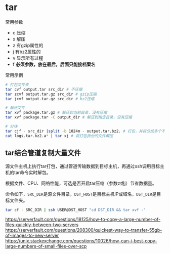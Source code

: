 # tar



常用参数

- c    压缩
- x    解压
- z    有gzip属性的
- j    有bz2属性的
- v    显示所有过程
- f    **必须参数，放在最后，后面只能接档案名**



常用示例

```bash
# 打包文件夹
tar cvf output.tar src_dir # 不压缩
tar zcvf output.tar.gz src_dir # gzip压缩
tar jcvf output.tar.gz src_dir # bz2压缩

# 解压文件
tar xvf package.tar.gz # 解压到当前目录，没有压缩
tar xvf package.tar -C output_dir # 解压到指定目录，没有压缩

# 分块
tar cjf - src_dir |split -b 1024m - output.tar.bz2. # 打包，并拆分成多个不大于1024M的文件（output.tar.bz2.aa / ab / ac...）
cat logs.tar.bz2.a* | tar xj # 将打包拆分的文件解压
```



## tar结合管道复制大量文件

源文件主机上执行tar打包，通过管道传输数据到目标主机，再通过ssh调用目标主机的tar命令实时解包。

根据文件、CPU、网络性能，可选是否开启tar压缩（参数z或j）节省数据量。

命令如下，`SRC_DIR`是源文件目录，`DST_HOST`是目标主机IP或域名，`DST_DIR`是目标文件夹。

```bash
tar cf - SRC_DIR | ssh USER@DST_HOST "cd DST_DIR && tar xvf -"
```

https://serverfault.com/questions/18125/how-to-copy-a-large-number-of-files-quickly-between-two-servers
https://serverfault.com/questions/208300/quickest-way-to-transfer-55gb-of-images-to-new-server
https://unix.stackexchange.com/questions/10026/how-can-i-best-copy-large-numbers-of-small-files-over-scp

